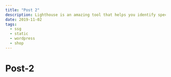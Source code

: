 ```yaml
---
title: "Post 2"
description: Lighthouse is an amazing tool that helps you identify specific speed problems on your website.
date: 2019-11-02
tags:
  - ssg
  - static
  - wordpress
  - shop
---
```


# Post-2
